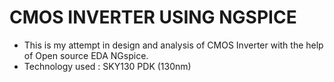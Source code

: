 # CMOS INVERTER USING NGSPICE
- This is my attempt in design and analysis of CMOS Inverter with the help of Open source EDA NGspice.
- Technology used : SKY130 PDK (130nm)
